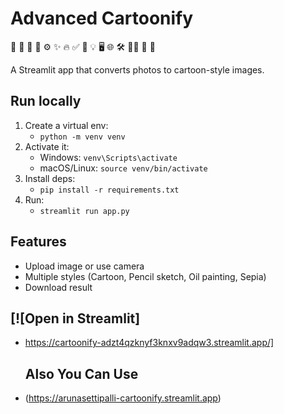 # Advanced Cartoonify
🚀 🎨 📸 💾 ⚙️ ✨ 🔥 ✅ 📁 💡 🖥️ 🌐 🛠️ 🧑‍💻 🎉 🔗

A Streamlit app that converts photos to cartoon-style images.

## Run locally
1. Create a virtual env:
   - `python -m venv venv`
2. Activate it:
   - Windows: `venv\Scripts\activate`
   - macOS/Linux: `source venv/bin/activate`
3. Install deps:
   - `pip install -r requirements.txt`
4. Run:
   - `streamlit run app.py`

## Features
- Upload image or use camera
- Multiple styles (Cartoon, Pencil sketch, Oil painting, Sepia)
- Download result

 ## [![Open in Streamlit]
- https://cartoonify-adzt4qzknyf3knxv9adqw3.streamlit.app/]
  ## Also You Can Use
- (https://arunasettipalli-cartoonify.streamlit.app)

